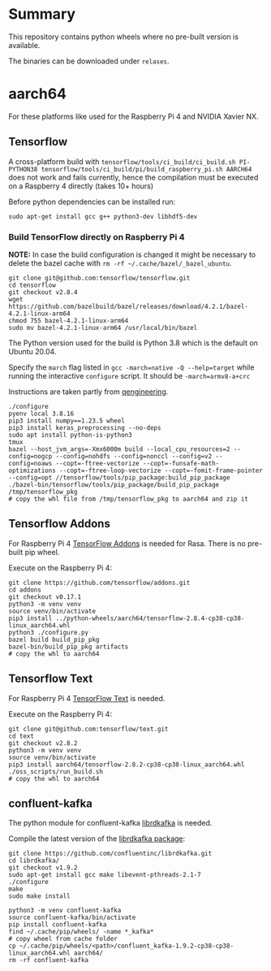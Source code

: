 # Summary

This repository contains python wheels where no pre-built version is available.

The binaries can be downloaded under `relases`.

# aarch64 

For these platforms like used for the Raspberry Pi 4 and NVIDIA Xavier NX.

## Tensorflow

A cross-platform build with `tensorflow/tools/ci_build/ci_build.sh PI-PYTHON38 tensorflow/tools/ci_build/pi/build_raspberry_pi.sh AARCH64` does not work and fails currently,
hence the compilation must be executed on a Raspberry 4 directly (takes 10+ hours)

Before python dependencies can be installed run:

~~~shell
sudo apt-get install gcc g++ python3-dev libhdf5-dev
~~~

### Build TensorFlow directly on Raspberry Pi 4

__NOTE:__ In case the build configuration is changed it might be necessary to delete the bazel cache with `rm -rf ~/.cache/bazel/_bazel_ubuntu`.

~~~shell
git clone git@github.com:tensorflow/tensorflow.git
cd tensorflow
git checkout v2.8.4
wget https://github.com/bazelbuild/bazel/releases/download/4.2.1/bazel-4.2.1-linux-arm64
chmod 755 bazel-4.2.1-linux-arm64
sudo mv bazel-4.2.1-linux-arm64 /usr/local/bin/bazel
~~~

The Python version used for the build is Python 3.8 which is the default on Ubuntu 20.04.

Specify the `march` flag listed in `gcc -march=native -Q --help=target` while running the interactive `configure` script. It should be 
`-march=armv8-a+crc`

Instructions are taken partly from [qengineering](https://qengineering.eu/install-tensorflow-2.2.0-on-raspberry-64-os.html).

~~~shell
./configure
pyenv local 3.8.16
pip3 install numpy==1.23.5 wheel 
pip3 install keras_preprocessing --no-deps
sudo apt install python-is-python3
tmux
bazel --host_jvm_args=-Xmx6000m build --local_cpu_resources=2 --config=nogcp --config=nohdfs --config=nonccl --config=v2 --config=noaws --copt=-ftree-vectorize --copt=-funsafe-math-optimizations --copt=-ftree-loop-vectorize --copt=-fomit-frame-pointer --config=opt //tensorflow/tools/pip_package:build_pip_package
./bazel-bin/tensorflow/tools/pip_package/build_pip_package /tmp/tensorflow_pkg
# copy the whl file from /tmp/tensorflow_pkg to aarch64 and zip it
~~~

## Tensorflow Addons

For Raspberry Pi 4 [TensorFlow Addons](https://github.com/tensorflow/addons) is needed for Rasa. There is no pre-built pip wheel.

Execute on the Raspberry Pi 4:

~~~shell
git clone https://github.com/tensorflow/addons.git
cd addons
git checkout v0.17.1
python3 -m venv venv
source venv/bin/activate
pip3 install ../python-wheels/aarch64/tensorflow-2.8.4-cp38-cp38-linux_aarch64.whl
python3 ./configure.py
bazel build build_pip_pkg
bazel-bin/build_pip_pkg artifacts
# copy the whl to aarch64
~~~

## Tensorflow Text

For Raspberry Pi 4 [TensorFlow Text](git@github.com:tensorflow/text.git) is needed.

Execute on the Raspberry Pi 4:

~~~shell
git clone git@github.com:tensorflow/text.git
cd text
git checkout v2.8.2
python3 -m venv venv
source venv/bin/activate
pip3 install aarch64/tensorflow-2.8.2-cp38-cp38-linux_aarch64.whl
./oss_scripts/run_build.sh
# copy the whl to aarch64
~~~

## confluent-kafka

The python module for confluent-kafka [librdkafka](https://github.com/confluentinc/librdkafka) is needed.

Compile the latest version of the [librdkafka package](https://docs.confluent.io/platform/current/installation/installing_cp/deb-ubuntu.html#get-the-software):

~~~shell
git clone https://github.com/confluentinc/librdkafka.git
cd librdkafka/
git checkout v1.9.2
sudo apt-get install gcc make libevent-pthreads-2.1-7 
./configure
make
sudo make install
~~~

~~~shell
python3 -m venv confluent-kafka
source confluent-kafka/bin/activate
pip install confluent-kafka
find ~/.cache/pip/wheels/ -name *_kafka*
# copy wheel from cache folder
cp ~/.cache/pip/wheels/<path>/confluent_kafka-1.9.2-cp38-cp38-linux_aarch64.whl aarch64/
rm -rf confluent-kafka
~~~

